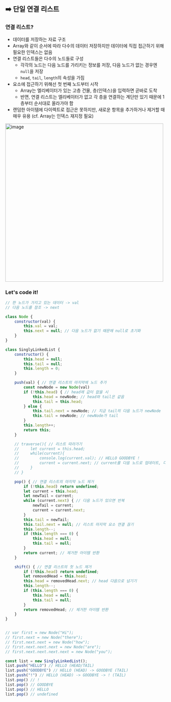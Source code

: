 ## ➡️ 단일 연결 리스트

### 연결 리스트?
* 데이터를 저장하는 자료 구조
* Array와 같이 순서에 따라 다수의 데이터 저장하지만 데이터에 직접 접근하기 위해 필요한 인덱스는 없음
* 연결 리스트들은 다수의 노드들로 구성
  * 각각의 노드는 다음 노드를 가리키는 정보를 저장, 다음 노드가 없는 경우엔 `null`을 저장
  * `head`, `tail`, `length`의 속성을 가짐
* 요소에 접근하기 위해선 첫 번째 노드부터 시작
  * Array는 엘리베이터가 있는 고층 건물, 층(인덱스)을 입력하면 곧바로 도착
  * 반면, 연결 리스트는 엘리베이터가 없고 각 층을 연결하는 계단만 있기 때문에 1층부터 순서대로 올라가야 함
* 랜덤한 아이템에 다이렉트로 접근은 못하지만, 새로운 항목을 추가하거나 제거할 때 매우 유용 (cf. Array는 인덱스 재지정 필요)

<img width="496" alt="image" src="https://user-images.githubusercontent.com/105091138/214528298-d26b8fda-d368-4d8c-b427-433398fc144d.png">

### Let's code it!

```javascript
// 한 노드가 가지고 있는 데이터 -> val
// 다음 노드를 참조 -> next

class Node {
    constructor(val) {
        this.val = val;
        this.next = null; // 다음 노드가 없기 때문에 null로 초기화
    }
}

class SinglyLinkedList {
    constructor() {
        this.head = null;
        this.tail = null;
        this.length = 0;
    }

    push(val) { // 연결 리스트의 마지막에 노드 추가
        const newNode = new Node(val)
        if (!this.head) { // head에 값이 없을 시
            this.head = newNode; // head와 tail은 같음
            this.tail = this.head;
        } else {
            this.tail.next = newNode; // 지금 tail의 다음 노드가 newNode
            this.tail = newNode; // newNode가 tail
        }
        this.length++;
        return this;
    }

    // traverse(){ // 리스트 따라가기
    //     let current = this.head;
    //     while(current){
    //         console.log(current.val); // HELLO GOODBYE !
    //         current = current.next; // current를 다음 노드로 업데이트, 다음 노드가 없으면 null
    //     }
    // }

    pop() { // 연결 리스트의 마지막 노드 제거
        if (!this.head) return undefined;
        let current = this.head;
        let newTail = current;
        while (current.next) { // 다음 노드가 있으면 반복
            newTail = current;
            current = current.next;
        }
        this.tail = newTail;
        this.tail.next = null; // 리스트 마지막 요소 연결 끊기
        this.length--;
        if (this.length === 0) {
            this.head = null;
            this.tail = null;
        }
        return current; // 제거한 아이템 반환
    }

    shift() { // 연결 리스트의 첫 노드 제거
        if (!this.head) return undefined;
        let removedHead = this.head;
        this.head = removedHead.next; // head 다음으로 넘기기
        this.length--;
        if (this.length === 0) {
            this.head = null;
            this.tail = null;
        }
        return removedHead; // 제거한 아이템 반환
    }
}


// var first = new Node("Hi");
// first.next = new Node("there");
// first.next.next = new Node("how");
// first.next.next.next = new Node("are");
// first.next.next.next.next = new Node("you");

const list = new SinglyLinkedList();
list.push("HELLO") // HELLO (HEAD/TAIL)
list.push("GOODBYE") // HELLO (HEAD) -> GOODBYE (TAIL)
list.push("!") // HELLO (HEAD) -> GOODBYE -> ! (TAIL)
list.pop() // !
list.pop() // GOODBYE
list.pop() // HELLO
list.pop() // undefined
```









